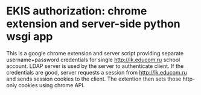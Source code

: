 # EKIS authorization: chrome extension and server-side python wsgi app

This is a google chrome extension and server script providing separate username+password credentials for single http://lk.educom.ru school account. LDAP server is used by the server to authenticate client. If the credentials are good, server requests a session from http://lk.educom.ru and sends session cookies to the client. The extention then sets those http-only cookies using chrome API.